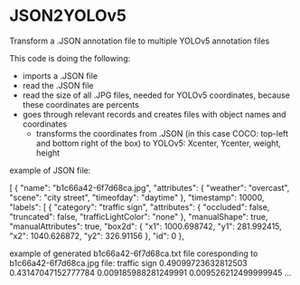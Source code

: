 # JSON2YOLOv5
Transform a .JSON annotation file to multiple YOLOv5 annotation files

This code is doing the following:
 - imports a .JSON file
 - read the .JSON file
 - read the size of all .JPG files, needed for YOLOv5 coordinates, because these coordinates are percents
 - goes through relevant records and creates files with object names and coordinates
     - transforms the coordinates from .JSON (in this case COCO: top-left and bottom right of the box) to YOLOv5: Xcenter, Ycenter, weight, height

example of JSON file:

[
    {
        "name": "b1c66a42-6f7d68ca.jpg",
        "attributes": {
            "weather": "overcast",
            "scene": "city street",
            "timeofday": "daytime"
        },
        "timestamp": 10000,
        "labels": [
            {
                "category": "traffic sign",
                "attributes": {
                    "occluded": false,
                    "truncated": false,
                    "trafficLightColor": "none"
                },
                "manualShape": true,
                "manualAttributes": true,
                "box2d": {
                    "x1": 1000.698742,
                    "y1": 281.992415,
                    "x2": 1040.626872,
                    "y2": 326.91156
                },
                "id": 0
            },
          
example of generated b1c66a42-6f7d68ca.txt file coresponding to b1c66a42-6f7d68ca.jpg file:
traffic sign 0.49099723632812503 0.43147047152777784 0.009185988281249991 0.009526212499999945
...
